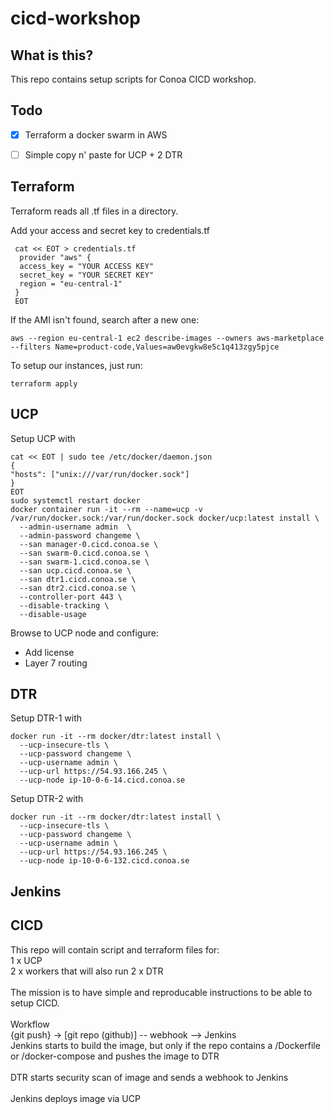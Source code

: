 # cicd-workshop

## What is this?
This repo contains setup scripts for Conoa CICD workshop. <br>

## Todo
- [x] Terraform a docker swarm in AWS
- [ ] Simple copy n' paste for UCP + 2 DTR


## Terraform
Terraform reads all .tf files in a directory.

Add your access and secret key to credentials.tf
```
 cat << EOT > credentials.tf
  provider "aws" {
  access_key = "YOUR ACCESS KEY"
  secret_key = "YOUR SECRET KEY"
  region = "eu-central-1"
 }
 EOT
```
If the AMI isn't found, search after a new one: 
```
aws --region eu-central-1 ec2 describe-images --owners aws-marketplace --filters Name=product-code,Values=aw0evgkw8e5c1q413zgy5pjce
```

To setup our instances, just run:
```
terraform apply
```

## UCP
Setup UCP with
```
cat << EOT | sudo tee /etc/docker/daemon.json
{
"hosts": ["unix:///var/run/docker.sock"]
}
EOT
sudo systemctl restart docker
docker container run -it --rm --name=ucp -v /var/run/docker.sock:/var/run/docker.sock docker/ucp:latest install \
  --admin-username admin  \
  --admin-password changeme \
  --san manager-0.cicd.conoa.se \
  --san swarm-0.cicd.conoa.se \
  --san swarm-1.cicd.conoa.se \
  --san ucp.cicd.conoa.se \
  --san dtr1.cicd.conoa.se \
  --san dtr2.cicd.conoa.se \
  --controller-port 443 \
  --disable-tracking \
  --disable-usage
```
Browse to UCP node and configure:
* Add license
* Layer 7 routing

## DTR
Setup DTR-1 with 
```
docker run -it --rm docker/dtr:latest install \
  --ucp-insecure-tls \
  --ucp-password changeme \
  --ucp-username admin \
  --ucp-url https://54.93.166.245 \
  --ucp-node ip-10-0-6-14.cicd.conoa.se
```
Setup DTR-2 with 
```
docker run -it --rm docker/dtr:latest install \
  --ucp-insecure-tls \
  --ucp-password changeme \
  --ucp-username admin \
  --ucp-url https://54.93.166.245 \
  --ucp-node ip-10-0-6-132.cicd.conoa.se
```

## Jenkins



## CICD
This repo will contain script and terraform files for:<br>
1 x UCP<br>
2 x workers that will also run 2 x DTR<br>
<br>
The mission is to have simple and reproducable instructions to be able to setup CICD.<br>
<br>
Workflow<br>
{git push} -> [git repo (github)] -- webhook --> Jenkins<br>
Jenkins starts to build the image, but only if the repo contains a /Dockerfile or /docker-compose and pushes the image to DTR<br>
<br>
DTR starts security scan of image and sends a webhook to Jenkins<br>
<br>
Jenkins deploys image via UCP<br>

